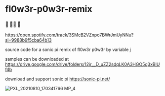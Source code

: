 # fl0w3r-p0w3r-remix

### 🌼 🧑‍💻 🐝

https://open.spotify.com/track/3SMcB2VZnpo7BWrJmUyNNu?si=9988b9f5cba64b13

source code for a sonic pi remix of fl0w3r p0w3r by variable j

samples can be downloaded at https://drive.google.com/drive/folders/12ir__D_uZZ2sdqLK0A3HGO5g3xBIUf4b

download and support sonic pi https://sonic-pi.net/

![PXL_20210810_170341766 MP_4](https://user-images.githubusercontent.com/1610347/162860999-b941fe9d-8918-41af-ad41-430404db73e4.jpg)
